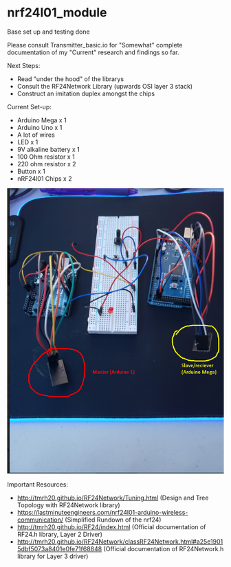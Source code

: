 # nrf24l01_module

Base set up and testing done

Please consult Transmitter_basic.io for "Somewhat" complete documentation of my "Current" research and findings so far.

Next Steps:
  - Read "under the hood" of the librarys
  - Consult the RF24Network Library (upwards OSI layer 3 stack)
  - Construct an imitation duplex amongst the chips
  
  
Current Set-up:
  - Arduino Mega x 1
  - Arduino Uno x 1
  - A lot of wires
  - LED x 1
  - 9V alkaline battery x 1
  - 100 Ohm resistor x 1
  - 220 ohm resistor x 2
  - Button x 1
  - nRF24l01 Chips x 2


![alt text](https://github.com/samuelgerard/nrf24l01_module/blob/main/Example_picture.png)

Important Resources:
  - http://tmrh20.github.io/RF24Network/Tuning.html (Design and Tree Topology with RF24Network library)
  - https://lastminuteengineers.com/nrf24l01-arduino-wireless-communication/ (Simplified Rundown of the nrf24)
  - http://tmrh20.github.io/RF24/index.html (Official documentation of RF24.h library, Layer 2 Driver)
  - http://tmrh20.github.io/RF24Network/classRF24Network.html#a25e19015dbf5073a8401e0fe71f68848 (Official documentation of RF24Network.h library for Layer 3 driver)

